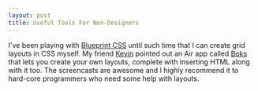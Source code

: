 ```yaml
--- 
layout: post
title: Useful Tools For Non-Designers
---
```

<p>
I've been playing with <a href="http://www.blueprintcss.org/">Blueprint CSS</a> until such time that I can create grid layouts in CSS myself.  My friend <a href="http://twitter.com/chiggsy">Kevin</a> pointed out an Air app called <a href="http://toki-woki.net/p/Boks/">Boks</a> that lets you create your own layouts, complete with inserting HTML along with it too.  The screencasts are awesome and I highly recommend it to hard-core programmers who need some help with layouts.
</p>
